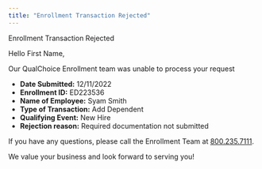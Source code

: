 ```yaml
---
title: "Enrollment Transaction Rejected"
---
```


<x-alert type="danger" role="danger">
  Enrollment Transaction Rejected
</x-alert>

Hello First Name,

Our QualChoice Enrollment team was unable to process your request
- **Date Submitted:**       12/11/2022
- **Enrollment ID:**        ED223536
- **Name of Employee:**     Syam Smith
- **Type of Transaction:**  Add Dependent
- **Qualifying Event:**     New Hire
- **Rejection reason:**     Required documentation not submitted

If you have any questions, please call the Enrollment Team at [800.235.7111](tel:800.235.7111).

We value your business and look forward to serving you!

<x-signature></x-signature>

<x-footer><x-footer>
